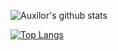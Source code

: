 ![Auxilor's github stats](https://github-readme-stats.vercel.app/api/?username=Auxilor&show_icons=true&title_color=fff&icon_color=428af5&text_color=9f9f9f&bg_color=151515)

[![Top Langs](https://github-readme-stats.vercel.app/api/top-langs/?username=Auxilor&layout=compact)](https://github.com/anuraghazra/github-readme-stats)
